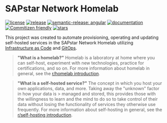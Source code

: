 # SAPstar Network Homelab

[![license](https://img.shields.io/github/license/atraides/homelab?style=flat&logo=gnu&logoColor=white)](https://www.gnu.org/licenses/gpl-3.0.html)
[![release](https://img.shields.io/github/v/tag/atraides/homelab?sort=semver)](https://github.com/atraides/homelab/tags)
[![semantic-release: angular](https://img.shields.io/badge/semantic--release-angular-e10079?logo=semantic-release)](https://github.com/semantic-release/semantic-release)
[![documentation](https://img.shields.io/website?down_color=lightgray&down_message=offline&label=docs&logo=gitbook&logoColor=white&up_message=up&url=https%3A%2F%2Fdocs.sapstar.eu)](https://docs.sapstar.eu)
[![Commitizen friendly](https://img.shields.io/badge/commitizen-friendly-brightgreen.svg)](http://commitizen.github.io/cz-cli/)
[![stars](https://img.shields.io/github/stars/atraides/homelab?logo=github&logoColor=white&color=gold&style=flat)](https://github.com/atraides/homelab)

This project was created to automate provisioning, operating and updating self-hosted services in the SAPstar Network Homelab utilizing [Infrastructure as Code](https://en.wikipedia.org/wiki/Infrastructure_as_code) and [GitOps](https://www.weave.works/technologies/gitops).

> **"What is a homelab?"**
> Homelab is a laboratory at home where you can self-host, experiment with new technologies, practice for certifications, and so on.
> For more information about homelab in general, see the [r/homelab introduction](https://www.reddit.com/r/homelab/wiki/introduction).

<!-- -->
> **"What is a self-hosted service?"**
> The concept in which you host your own applications, data, and more. Taking away the "unknown" factor in how your data is > managed and stored, this provides those with the willingness to learn and the mind to do so to take control of their data without losing the functionality of services they otherwise use frequently.
> For more information about self-hosting in general, see the [r/self-hosting introduction](https://www.reddit.com/r/selfhosted/wiki/index/#wiki_self-hosting).
